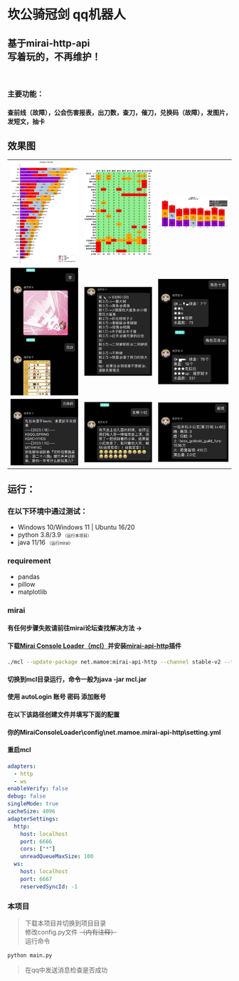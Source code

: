 # 坎公骑冠剑 qq机器人 
## 基于mirai-http-api<br>写着玩的，不再维护！
<br>

### 主要功能：
#### 查前线（故障），公会伤害报表，出刀数，查刀，催刀，兑换码（故障），发图片，发短文，抽卡

## 效果图
|       |       |       |
| :---: | :---: | :---: |
|![公会伤害](./readme/%E5%85%AC%E4%BC%9A%E4%BC%A4%E5%AE%B3.png)| ![出刀数](./readme/%E5%87%BA%E5%88%80%E6%95%B0.png)|![查刀](./readme/%E6%9F%A5%E5%88%80.jpg)|
|![图片](./readme/%E5%9B%BE%E7%89%87.jpg)|![催刀](./readme/%E5%82%AC%E5%88%80.jpg)|![抽卡](./readme/%E6%8A%BD%E5%8D%A1.jpg)|
|![兑换码](./readme/%E5%85%91%E6%8D%A2%E7%A0%81.jpg)|![短文](./readme/%E7%9F%AD%E6%96%87.jpg)|![前线](./readme/%E5%89%8D%E7%BA%BF.jpg)|


## 运行：
### 在以下环境中通过测试：
- Windows 10/Windows 11 | Ubuntu 16/20
- python 3.8/3.9 
<span style="font-size:66%;">（运行本项目）</span>
- java 11/16
<span style="font-size:66%;">（运行mirai）</span>

### requirement
- pandas
- pillow
- matplotlib

### mirai
#### 有任何步骤失败请前往mirai论坛查找解决方法 -> 
#### 下载[Mirai Console Loader（mcl）](https://github.com/iTXTech/mirai-console-loader)并安装[mirai-api-http](https://github.com/project-mirai/mirai-api-http)插件
```bash
./mcl --update-package net.mamoe:mirai-api-http --channel stable-v2 --type plugin
```
#### 切换到mcl目录运行，命令一般为java -jar mcl.jar
#### 使用 autoLogin 账号 密码 添加账号
#### 在以下该路径创建文件并填写下面的配置
#### 你的MiraiConsoleLoader\config\net.mamoe.mirai-api-http\setting.yml
#### 重启mcl
```yaml
adapters:
  - http
  - ws
enableVerify: false
debug: false
singleMode: true
cacheSize: 4096
adapterSettings:
  http:
    host: localhost
    port: 6666
    cors: ["*"]
    unreadQueueMaxSize: 100
  ws:
    host: localhost
    port: 6667
    reservedSyncId: -1
```

### 本项目   
<blockquote>
下载本项目并切换到项目目录<br>
修改config.py文件 <del>（内有注释）</del><br>
运行命令
</blockquote>

```bash
python main.py
```
<blockquote>
在qq中发送消息检查是否成功
</blockquote>
